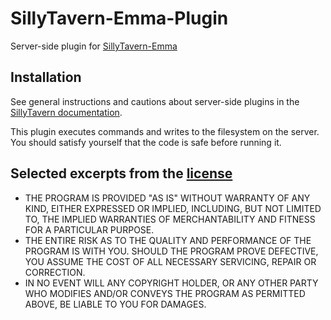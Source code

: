 # SillyTavern-Emma-Plugin

Server-side plugin for [SillyTavern-Emma](https://github.com/ceruleandeep/SillyTavern-Emma/)

## Installation

See general instructions and cautions about server-side plugins in the 
[SillyTavern documentation](https://docs.sillytavern.app/for-contributors/server-plugins/).

This plugin executes commands and writes to the filesystem on the server.
You should satisfy yourself that the code is safe before running it.

## Selected excerpts from the [license](LICENSE)

* THE PROGRAM IS PROVIDED "AS IS" WITHOUT WARRANTY
  OF ANY KIND, EITHER EXPRESSED OR IMPLIED, INCLUDING, BUT NOT LIMITED TO,
  THE IMPLIED WARRANTIES OF MERCHANTABILITY AND FITNESS FOR A PARTICULAR
  PURPOSE.  
* THE ENTIRE RISK AS TO THE QUALITY AND PERFORMANCE OF THE PROGRAM
  IS WITH YOU.  SHOULD THE PROGRAM PROVE DEFECTIVE, YOU ASSUME THE COST OF
  ALL NECESSARY SERVICING, REPAIR OR CORRECTION.
* IN NO EVENT WILL ANY COPYRIGHT HOLDER, OR ANY OTHER PARTY WHO MODIFIES AND/OR CONVEYS
  THE PROGRAM AS PERMITTED ABOVE, BE LIABLE TO YOU FOR DAMAGES.
